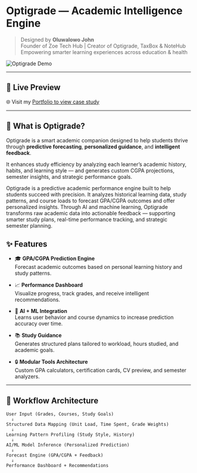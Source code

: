 # **Optigrade — Academic Intelligence Engine**

> Designed by **Oluwalowo John**  
> Founder of Zoe Tech Hub | Creator of Optigrade, TaxBox & NoteHub  
> Empowering smarter learning experiences across education & health

![Optigrade Demo](https://www.zoetechhub.name.ng/images/og/home.jpg)

---

## 🚀 Live Preview

🌐 Visit my [Portfolio to view case study](https://www.zoetechhub.name.ng)

---

## 🧠 What is Optigrade?

Optigrade is a smart academic companion designed to help students thrive through **predictive forecasting**, **personalized guidance**, and **intelligent feedback**.

It enhances study efficiency by analyzing each learner’s academic history, habits, and learning style — and generates custom CGPA projections, semester insights, and strategic performance goals.

Optigrade is a predictive academic performance engine built to help students succeed with precision. It analyzes historical learning data, study patterns, and course loads to forecast GPA/CGPA outcomes and offer personalized insights. Through AI and machine learning, Optigrade transforms raw academic data into actionable feedback — supporting smarter study plans, real-time performance tracking, and strategic semester planning.

## ✨ Features

- 🎓 **GPA/CGPA Prediction Engine**  
  Forecast academic outcomes based on personal learning history and study patterns.

- 📈 **Performance Dashboard**  
  Visualize progress, track grades, and receive intelligent recommendations.

- 🧠 **AI + ML Integration**  
  Learns user behavior and course dynamics to increase prediction accuracy over time.

- 📚 **Study Guidance**  
  Generates structured plans tailored to workload, hours studied, and academic goals.

- 🔒 **Modular Tools Architecture**  
  Custom GPA calculators, certification cards, CV preview, and semester analyzers.

---

## 🔄 Workflow Architecture

```plaintext
User Input (Grades, Courses, Study Goals)
  ⇓
Structured Data Mapping (Unit Load, Time Spent, Grade Weights)
  ⇓
Learning Pattern Profiling (Study Style, History)
  ⇓
AI/ML Model Inference (Personalized Prediction)
  ⇓
Forecast Engine (GPA/CGPA + Feedback)
  ⇓
Performance Dashboard + Recommendations
